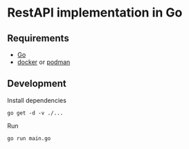 # RestAPI implementation in Go

## Requirements

  - [Go](https://golang.org)
  - [docker](https://www.docker.com) or [podman](https://podman.io)

## Development

Install dependencies

```
go get -d -v ./...
```

Run

```
go run main.go
```
